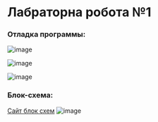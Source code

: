 
# Лабраторна робота №1


### Отладка программы:

![image](https://user-images.githubusercontent.com/93381859/218163493-b8bcec81-b88c-4cb2-bcdc-261e68c9d426.png)

![image](https://user-images.githubusercontent.com/93381859/218164004-ee3c3166-3b17-4c26-a15b-88d1f8fc7751.png)

![image](https://user-images.githubusercontent.com/93381859/218164031-7e1b4201-c458-4b58-8ada-baec7069ed5d.png)


### Блок-схема:
[Сайт блок схем]([../../linux/overview.md#managed-disks](https://lucid.app/lucidchart/01b8c902-9208-4152-9a84-7ae7631c6fb4/edit?beaconFlowId=578CC65C19D3C6AE&invitationId=inv_fecd7e32-e917-4ef1-a166-4283e75710a7&page=0_0#))
![image](https://user-images.githubusercontent.com/93381859/218265018-f4541d74-b6b0-4c10-92d5-27f4a0811e79.png)

